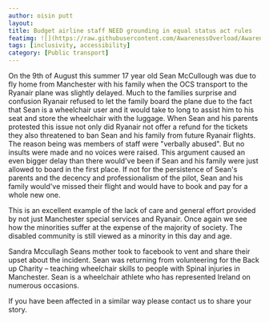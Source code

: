 ```yaml
---
author: oisin putt
layout: 
title: Budget airline staff NEED grounding in equal status act rules
featimg: ![](https://raw.githubusercontent.com/AwarenessOverload/AwarenessOverload/gh-pages/img/Ryanair.png)
tags: [inclusivity, accessibility]
category: [Public transport]
---
```

On the 9th of August this summer 17 year old Sean McCullough was due to fly home from Manchester with his family when the OCS transport to the Ryanair plane was slightly delayed. Much to the families surprise and confusion Ryanair refused to let the family board the plane due to the fact that Sean is a wheelchair user and it would take to long to assist him to his seat and store the wheelchair with the luggage. When Sean and his parents protested this issue not only did Ryanair not offer a refund for the tickets they also threatened to ban Sean and his family from future Ryanair flights. The reason being was members of staff were "verbally abused". But no insults were made and no voices were raised.  This argument caused an even bigger delay than there would've been if Sean and his family were just allowed to board in the first place. If not for the persistence of Sean's parents and the decency and professionalism of the pilot, Sean and his family would've missed their flight and would have to book and pay for a whole new one.


This is an excellent example of the lack of care and general effort provided by not just Manchester special services and Ryanair. Once again we see how the minorities suffer at the expense of the majority of society. The disabled community is still viewed as a minority in this day and age.

 

Sandra Mccullagh Seans mother took to facebook to vent and share their upset about the incident. Sean was returning from volunteering for the Back up Charity – teaching wheelchair skills to people with Spinal injuries in Manchester. Sean is a wheelchair athlete who has represented Ireland on numerous occasions.

 

If you have been affected in a similar way please contact us to share your story.




